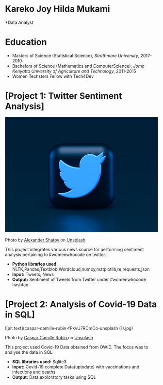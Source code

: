 # Kareko Joy Hilda Mukami
*Data Analyst

# Education
* Masters of Science (Statistical Science), *Strathmore University*, 2017-2019
* Bachelors of Science (Mathematics and ComputerScience), *Jomo Kenyatta University of Agriculture and Technology*, 2011-2015
* Women Techsters Fellow with Tech4Dev

# [Project 1: Twitter Sentiment Analysis]
![alt text](alexander-shatov-k1xf2D7jWUs-unsplash.jpg)
 
Photo by 
<a href="https://unsplash.com/@alexbemore?utm_source=unsplash&utm_medium=referral&utm_content=creditCopyText">
Alexander Shatov
</a> 
on 
<a href="https://unsplash.com/s/photos/twitter?utm_source=unsplash&utm_medium=referral&utm_content=creditCopyText">
Unsplash
</a>

This project integrates various news source for performing sentiment analysis pertaining to #womenwhocode on twitter.
* **Python libraries used:** NLTK,Pandas,Textblob,Wordcloud,numpy,matplotlib,re,requests,json
* **Input:** Tweets, News
* **Output:** Sentiment of Tweets from Twitter under #womenwhocode hashtag

# [Project 2: Analysis of Covid-19 Data in SQL]
![alt text](caspar-camille-rubin-fPkvU7RDmCo-unsplash (1).jpg)
 

Photo by 
<a href="https://unsplash.com/@casparrubin?utm_source=unsplash&utm_medium=referral&utm_content=creditCopyText">
Caspar Camille Rubin
</a> 
on 
<a href="https://unsplash.com/s/photos/sql?utm_source=unsplash&utm_medium=referral&utm_content=creditCopyText">
 Unsplash
</a>
  

This project used Covid-19 Data obtained from OWID. The focus was to analyse the data in SQL.
* **SQL libraries used:** Sqlite3
* **Input:** Covid-19 complete Data(uptodate) with vaccinations and infections and deaths
* **Output:** Data exploratory tasks using SQL
